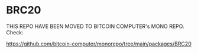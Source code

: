 # BRC20

THIS REPO HAVE BEEN MOVED TO BITCOIN COMPUTER's MONO REPO. Check:

https://github.com/bitcoin-computer/monorepo/tree/main/packages/BRC20
